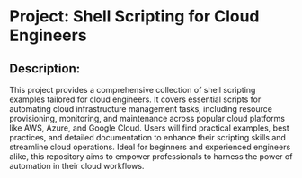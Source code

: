# Project: Shell Scripting for Cloud Engineers

## Description:

This project provides a comprehensive collection of shell scripting examples tailored for cloud engineers. It covers essential scripts for automating cloud infrastructure management tasks, including resource provisioning, monitoring, and maintenance across popular cloud platforms like AWS, Azure, and Google Cloud. Users will find practical examples, best practices, and detailed documentation to enhance their scripting skills and streamline cloud operations. Ideal for beginners and experienced engineers alike, this repository aims to empower professionals to harness the power of automation in their cloud workflows.
